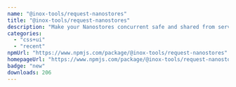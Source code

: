 ```yaml
---
name: "@inox-tools/request-nanostores"
title: "@inox-tools/request-nanostores"
description: "Make your Nanostores concurrent safe and shared from server to client"
categories:
  - "css+ui"
  - "recent"
npmUrl: "https://www.npmjs.com/package/@inox-tools/request-nanostores"
homepageUrl: "https://www.npmjs.com/package/@inox-tools/request-nanostores"
badge: "new"
downloads: 206
---
```

